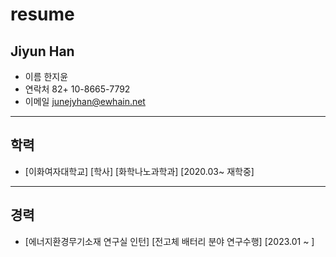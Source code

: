 # resume
## Jiyun Han
* 이름 한지윤
* 연락처 82+ 10-8665-7792
* 이메일 junejyhan@ewhain.net
---
## 학력
* [이화여자대학교] [학사] [화학나노과학과] [2020.03~ 재학중]
---
## 경력
* [에너지환경무기소재 연구실 인턴] [전고체 배터리 분야 연구수행] [2023.01 ~ ]
